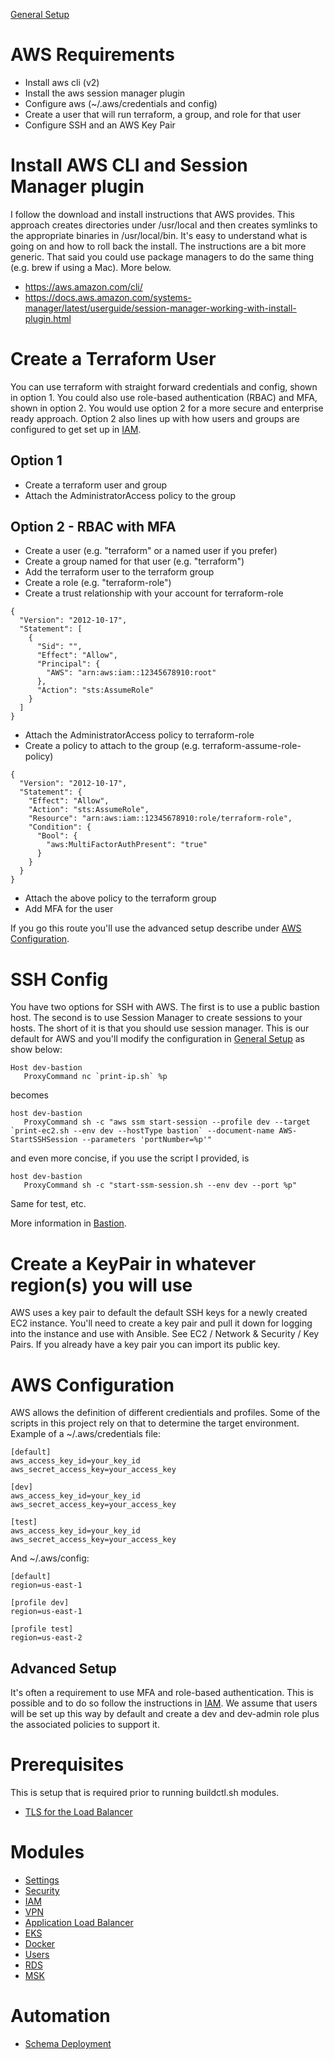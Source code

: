 [General Setup](../README.md)

# AWS Requirements

* Install aws cli (v2)
* Install the aws session manager plugin
* Configure aws (~/.aws/credentials and config)
* Create a user that will run terraform, a group, and role for that user
* Configure SSH and an AWS Key Pair

# Install AWS CLI and Session Manager plugin

I follow the download and install instructions that AWS provides.  This approach creates
directories under /usr/local and then creates symlinks to the appropriate binaries in 
/usr/local/bin.  It's easy to understand what is going on and how to roll back the install.
The instructions are a bit more generic.  That said you could use package managers to do
the same thing (e.g. brew if using a Mac).  More below.

* https://aws.amazon.com/cli/
* https://docs.aws.amazon.com/systems-manager/latest/userguide/session-manager-working-with-install-plugin.html

# Create a Terraform User

You can use terraform with straight forward credentials and config, shown in option 1. 
You could also use role-based authentication (RBAC) and MFA, shown in option 2.  You would
use option 2 for a more secure and enterprise ready approach.  Option 2 also lines up with
how users and groups are configured to get set up in [IAM](iam/README.md).

## Option 1 

* Create a terraform user and group
* Attach the AdministratorAccess policy to the group

## Option 2 - RBAC with MFA

* Create a user (e.g. "terraform" or a named user if you prefer)
* Create a group named for that user (e.g. "terraform")
* Add the terraform user to the terraform group
* Create a role (e.g. "terraform-role")
* Create a trust relationship with your account for terraform-role

```
{
  "Version": "2012-10-17",
  "Statement": [
    {
      "Sid": "",
      "Effect": "Allow",
      "Principal": {
        "AWS": "arn:aws:iam::12345678910:root"
      },
      "Action": "sts:AssumeRole"
    }
  ]
}
```
* Attach the AdministratorAccess policy to terraform-role
* Create a policy to attach to the group (e.g. terraform-assume-role-policy)

```
{
  "Version": "2012-10-17",
  "Statement": {
    "Effect": "Allow",
    "Action": "sts:AssumeRole",
    "Resource": "arn:aws:iam::12345678910:role/terraform-role",
    "Condition": {
      "Bool": {
        "aws:MultiFactorAuthPresent": "true"
      }
    }
  }
}
```

* Attach the above policy to the terraform group
* Add MFA for the user

If you go this route you'll use the advanced setup describe under 
[AWS Configuration](#aws-configuration).

# SSH Config

You have two options for SSH with AWS.  The first is to use a public bastion host.
The second is to use Session Manager to create sessions to your hosts.  The short of 
it is that you should use session manager.  This is our default for AWS and you'll 
modify the configuration in [General Setup](../README.md) as show below:

```
Host dev-bastion
   ProxyCommand nc `print-ip.sh` %p

```

becomes

```
host dev-bastion
   ProxyCommand sh -c "aws ssm start-session --profile dev --target `print-ec2.sh --env dev --hostType bastion` --document-name AWS-StartSSHSession --parameters 'portNumber=%p'"
```

and even more concise, if you use the script I provided, is

```
host dev-bastion
   ProxyCommand sh -c "start-ssm-session.sh --env dev --port %p"
```

Same for test, etc.  

More information in [Bastion](bastion/README.md).

# Create a KeyPair in whatever region(s) you will use

AWS uses a key pair to default the default SSH keys for a newly created EC2 instance.  You'll need to 
create a key pair and pull it down for logging into the instance and use with Ansible.  See EC2 /
Network & Security / Key Pairs.  If you already have a key pair you can import its public key.

# AWS Configuration

AWS allows the definition of different credientials and profiles.  Some of the scripts in this project 
rely on that to determine the target environment.  Example of a ~/.aws/credentials file:

```
[default]
aws_access_key_id=your_key_id
aws_secret_access_key=your_access_key

[dev]
aws_access_key_id=your_key_id
aws_secret_access_key=your_access_key

[test]
aws_access_key_id=your_key_id
aws_secret_access_key=your_access_key
```

And ~/.aws/config:

```
[default]
region=us-east-1

[profile dev]
region=us-east-1

[profile test]
region=us-east-2
```

## Advanced Setup

It's often a requirement to use MFA and role-based authentication.  This is possible and 
to do so follow the instructions in [IAM](iam/README.md).  We assume that users will be
set up this way by default and create a dev and dev-admin role plus the associated policies
to support it.

# Prerequisites

This is setup that is required prior to running buildctl.sh modules. 

* [TLS for the Load Balancer](alb/README.md#TLS)

# Modules

* [Settings](settings/README.md)
* [Security](security/README.md)
* [IAM](iam/README.md)
* [VPN](client-vpn/README.md)
* [Application Load Balancer](alb/README.md)
* [EKS](eks/README.md)
* [Docker](../ansible/docker/README.md)
* [Users](../ansible/users/README.md)
* [RDS](rds-mysql/README.md)
* [MSK](msk/README.md)

# Automation

* [Schema Deployment](../ansible/schemas/README.md)